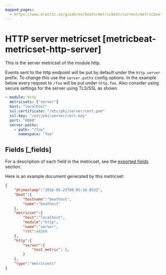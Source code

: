 ```yaml
---
mapped_pages:
  - https://www.elastic.co/guide/en/beats/metricbeat/current/metricbeat-metricset-http-server.html
---
```


# HTTP server metricset [metricbeat-metricset-http-server]

This is the server metricset of the module http.

Events sent to the http endpoint will be put by default under the `http.server` prefix. To change this use the `server.paths` config options. In the example below every request to `/foo` will be put under `http.foo`. Also consider using secure settings for the server using TLS/SSL as shown

```yaml
- module: http
  metricsets: ["server"]
  host: "localhost"
  ssl.certificate: "/etc/pki/server/cert.pem"
  ssl.key: "/etc/pki/server/cert.key"
  port: "8080"
  server.paths:
    - path: "/foo"
      namespace: "foo"
```

## Fields [_fields]

For a description of each field in the metricset, see the [exported fields](/reference/metricbeat/exported-fields-http.md) section.

Here is an example document generated by this metricset:

```json
{
    "@timestamp":"2016-05-23T08:05:34.853Z",
    "beat":{
        "hostname":"beathost",
        "name":"beathost"
    },
    "metricset":{
        "host":"localhost",
        "module":"http",
        "name":"server",
        "rtt":44269
    },
    "http":{
        "server":{
            "test_metric": 5,
        }
    },
    "type":"metricsets"
}
```
